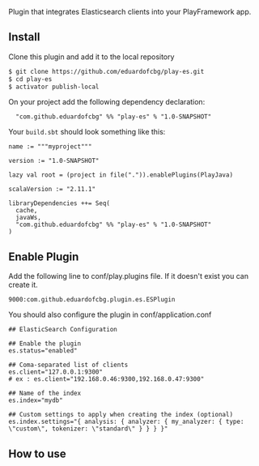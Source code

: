 Plugin that integrates Elasticsearch clients into your PlayFramework app.

## Install

Clone this plugin and add it to the local repository

~~~ sh
$ git clone https://github.com/eduardofcbg/play-es.git
$ cd play-es
$ activator publish-local
~~~

On your project add the following dependency declaration:

```
  "com.github.eduardofcbg" %% "play-es" % "1.0-SNAPSHOT"
```

Your `build.sbt` should look something like this:

```
name := """myproject"""

version := "1.0-SNAPSHOT"

lazy val root = (project in file(".")).enablePlugins(PlayJava)

scalaVersion := "2.11.1"

libraryDependencies ++= Seq(
  cache,
  javaWs,
  "com.github.eduardofcbg" %% "play-es" % "1.0-SNAPSHOT"
)
```

## Enable Plugin

Add the following line to conf/play.plugins file. If it doesn't exist you can create it.

```
9000:com.github.eduardofcbg.plugin.es.ESPlugin
```

You should also configure the plugin in conf/application.conf

```
## ElasticSearch Configuration

## Enable the plugin
es.status="enabled"

## Coma-separated list of clients
es.client="127.0.0.1:9300"
# ex : es.client="192.168.0.46:9300,192.168.0.47:9300"

## Name of the index
es.index="mydb"

## Custom settings to apply when creating the index (optional)
es.index.settings="{ analysis: { analyzer: { my_analyzer: { type: \"custom\", tokenizer: \"standard\" } } } }"
```

## How to use




